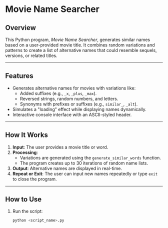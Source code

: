 # **Movie Name Searcher**

## **Overview**
This Python program, *Movie Name Searcher*, generates similar names based on a user-provided movie title. It combines random variations and patterns to create a list of alternative names that could resemble sequels, versions, or related titles.

---

## **Features**
- Generates alternative names for movies with variations like:
  - Added suffixes (e.g., `_x`, `_plus`, `_max`).
  - Reversed strings, random numbers, and letters.
  - Synonyms with prefixes or suffixes (e.g., `similar_`, `_alt`).
- Simulates a "loading" effect while displaying names dynamically.
- Interactive console interface with an ASCII-styled header.

---

## **How It Works**
1. **Input**: The user provides a movie title or word.
2. **Processing**:
   - Variations are generated using the `generate_similar_words` function.
   - The program creates up to 30 iterations of random name lists.
3. **Output**: Alternative names are displayed in real-time.
4. **Repeat or Exit**: The user can input new names repeatedly or type `exit` to close the program.

---

## **How to Use**
1. Run the script:
   ```bash
   python <script_name>.py
